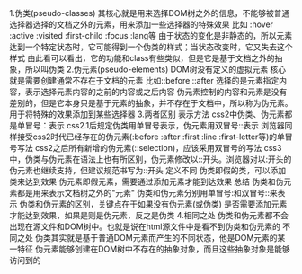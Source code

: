 1.伪类(pseudo-classes)
其核心就是用来选择DOM树之外的信息，不能够被普通选择器选择的文档之外的元素，用来添加一些选择器的特殊效果
比如 :hover :active :visited :first-child :focus :lang等
由于状态的变化是非静态的，所以元素达到一个特定状态时，它可能得到一个伪类的样式；当状态改变时，它又失去这个样式
由此看可以看出，它的功能和class有些类似，但是它是基于文档之外的抽象，所以叫伪类
2.伪元素(pseudo-elements)
DOM树没有定义的虚拟元素
核心就是需要创建通常不存在于文档的元素
比如::before ::after 选择的是元素指定内容，表示选择元素内容的之前的内容或之后内容
伪元素控制的内容和元素是没有差别的，但是它本身只是基于元素的抽象，并不存在于文档中，所以称为伪元素。用于将特殊的效果添加到某些选择器
3.两者区别
表示方法
css2中伪类、伪元素都是单冒号：表示
css2.1后规定伪类用单冒号表示，伪元素用双冒号::表示
浏览器同样接受css2时代已经存在的伪元素(:before :after :first :line :first-letter等)的单冒号写法
css2之后所有新增的伪元素(::selection)，应该采用双冒号的写法
css3中，伪类与伪元素在语法上也有所区别，伪元素修改以::开头。浏览器对以:开头的伪元素也继续支持，但建议规范书写为::开头
定义不同
伪类即假的类，可以添加类来达到效果
伪元素即假元素，需要通过添加元素才能到达效果
总结
伪类和伪元素都是用来表示文档树之外的"元素"
伪类和伪元素分别用单冒号:和双冒号::来表示
伪类和伪元素的区别，关键点在于如果没有伪元素(或伪类)
是否需要添加元素才能达到效果，如果是则是伪元素，反之是伪类
4.相同之处
伪类和伪元素都不会出现在源文件和DOM树中。也就是说在html源文件中是看不到伪类和伪元素的
不同之处
伪类其实就是基于普通DOM元素而产生的不同状态，他是DOM元素的某一特征
伪元素能够创建在DOM树中不存在的抽象对象，而且这些抽象对象是能够访问到的